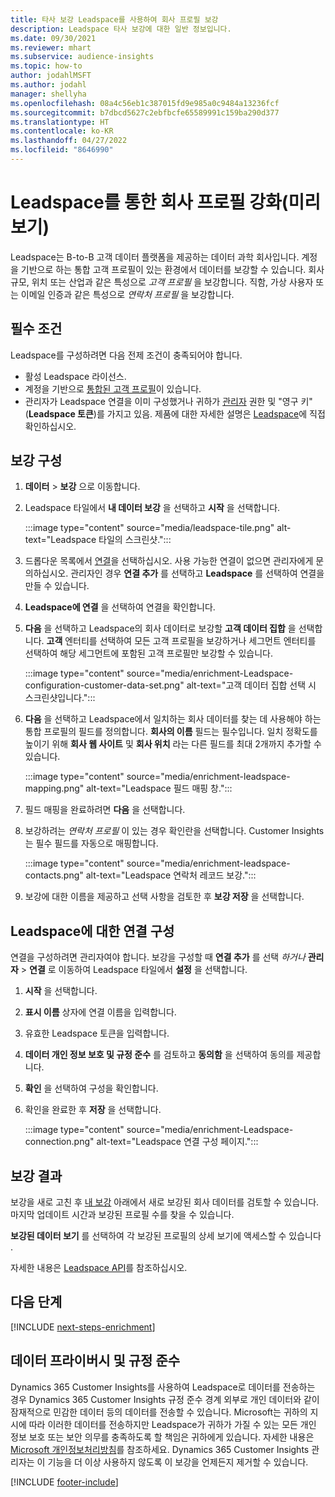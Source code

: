 ```yaml
---
title: 타사 보강 Leadspace를 사용하여 회사 프로필 보강
description: Leadspace 타사 보강에 대한 일반 정보입니다.
ms.date: 09/30/2021
ms.reviewer: mhart
ms.subservice: audience-insights
ms.topic: how-to
author: jodahlMSFT
ms.author: jodahl
manager: shellyha
ms.openlocfilehash: 08a4c56eb1c387015fd9e985a0c9484a13236fcf
ms.sourcegitcommit: b7dbcd5627c2ebfbcfe65589991c159ba290d377
ms.translationtype: HT
ms.contentlocale: ko-KR
ms.lasthandoff: 04/27/2022
ms.locfileid: "8646990"
---
```

# <a name="enrichment-of-company-profiles-with-leadspace-preview"></a>Leadspace를 통한 회사 프로필 강화(미리 보기)

Leadspace는 B-to-B 고객 데이터 플랫폼을 제공하는 데이터 과학 회사입니다. 계정을 기반으로 하는 통합 고객 프로필이 있는 환경에서 데이터를 보강할 수 있습니다. 회사 규모, 위치 또는 산업과 같은 특성으로 *고객 프로필* 을 보강합니다. 직함, 가상 사용자 또는 이메일 인증과 같은 특성으로 *연락처 프로필* 을 보강합니다.

## <a name="prerequisites"></a>필수 조건

Leadspace를 구성하려면 다음 전제 조건이 충족되어야 합니다.

- 활성 Leadspace 라이선스.
- 계정을 기반으로 [통합된 고객 프로필](customer-profiles.md)이 있습니다.
- 관리자가 Leadspace 연결을 이미 구성했거나 귀하가 [관리자](permissions.md#admin) 권한 및 "영구 키"(**Leadspace 토큰**)를 가지고 있음. 제품에 대한 자세한 설명은 [Leadspace](https://www.leadspace.com/leadspace-microsoft-dynamics-365/)에 직접 확인하십시오.

## <a name="configure-the-enrichment"></a>보강 구성

1. **데이터** > **보강** 으로 이동합니다.

1. Leadspace 타일에서 **내 데이터 보강** 을 선택하고 **시작** 을 선택합니다.

   :::image type="content" source="media/leadspace-tile.png" alt-text="Leadspace 타일의 스크린샷.":::

1. 드롭다운 목록에서 [연결](connections.md)을 선택하십시오. 사용 가능한 연결이 없으면 관리자에게 문의하십시오. 관리자인 경우 **연결 추가** 를 선택하고 **Leadspace** 를 선택하여 연결을 만들 수 있습니다. 

1. **Leadspace에 연결** 을 선택하여 연결을 확인합니다.

1. **다음** 을 선택하고 Leadspace의 회사 데이터로 보강할 **고객 데이터 집합** 을 선택합니다. **고객** 엔터티를 선택하여 모든 고객 프로필을 보강하거나 세그먼트 엔터티를 선택하여 해당 세그먼트에 포함된 고객 프로필만 보강할 수 있습니다.

    :::image type="content" source="media/enrichment-Leadspace-configuration-customer-data-set.png" alt-text="고객 데이터 집합 선택 시 스크린샷입니다.":::

1. **다음** 을 선택하고 Leadspace에서 일치하는 회사 데이터를 찾는 데 사용해야 하는 통합 프로필의 필드를 정의합니다. **회사의 이름** 필드는 필수입니다. 일치 정확도를 높이기 위해 **회사 웹 사이트** 및 **회사 위치** 라는 다른 필드를 최대 2개까지 추가할 수 있습니다.

   :::image type="content" source="media/enrichment-leadspace-mapping.png" alt-text="Leadspace 필드 매핑 창.":::

1. 필드 매핑을 완료하려면 **다음** 을 선택합니다.

1. 보강하려는 *연락처 프로필* 이 있는 경우 확인란을 선택합니다. Customer Insights는 필수 필드를 자동으로 매핑합니다.

   :::image type="content" source="media/enrichment-leadspace-contacts.png" alt-text="Leadspace 연락처 레코드 보강.":::
 
1. 보강에 대한 이름을 제공하고 선택 사항을 검토한 후 **보강 저장** 을 선택합니다.


## <a name="configure-the-connection-for-leadspace"></a>Leadspace에 대한 연결 구성 

연결을 구성하려면 관리자여야 합니다. 보강을 구성할 때 **연결 추가** 를 선택 *하거나* **관리자** > **연결** 로 이동하여 Leadspace 타일에서 **설정** 을 선택합니다.

1. **시작** 을 선택합니다. 

1. **표시 이름** 상자에 연결 이름을 입력합니다.

1. 유효한 Leadspace 토큰을 입력합니다.

1. **데이터 개인 정보 보호 및 규정 준수** 를 검토하고 **동의함** 을 선택하여 동의를 제공합니다.

1. **확인** 을 선택하여 구성을 확인합니다.

1. 확인을 완료한 후 **저장** 을 선택합니다.
   
   :::image type="content" source="media/enrichment-Leadspace-connection.png" alt-text="Leadspace 연결 구성 페이지.":::

## <a name="enrichment-results"></a>보강 결과

보강을 새로 고친 후 [내 보강](enrichment-hub.md) 아래에서 새로 보강된 회사 데이터를 검토할 수 있습니다. 마지막 업데이트 시간과 보강된 프로필 수를 찾을 수 있습니다.

**보강된 데이터 보기** 를 선택하여 각 보강된 프로필의 상세 보기에 액세스할 수 있습니다 .

자세한 내용은 [Leadspace API](https://support.leadspace.com/hc/en-us/sections/201997649-API)를 참조하십시오.

## <a name="next-steps"></a>다음 단계


[!INCLUDE [next-steps-enrichment](includes/next-steps-enrichment.md)]

## <a name="data-privacy-and-compliance"></a>데이터 프라이버시 및 규정 준수

Dynamics 365 Customer Insights를 사용하여 Leadspace로 데이터를 전송하는 경우 Dynamics 365 Customer Insights 규정 준수 경계 외부로 개인 데이터와 같이 잠재적으로 민감한 데이터 등의 데이터를 전송할 수 있습니다. Microsoft는 귀하의 지시에 따라 이러한 데이터를 전송하지만 Leadspace가 귀하가 가질 수 있는 모든 개인 정보 보호 또는 보안 의무를 충족하도록 할 책임은 귀하에게 있습니다. 자세한 내용은 [Microsoft 개인정보처리방침](https://go.microsoft.com/fwlink/?linkid=396732)를 참조하세요.
Dynamics 365 Customer Insights 관리자는 이 기능을 더 이상 사용하지 않도록 이 보강을 언제든지 제거할 수 있습니다.


[!INCLUDE [footer-include](includes/footer-banner.md)]
